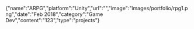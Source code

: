 {"name":"ARPG","platform":"Unity","url":"","image":"images/portfolio/rpg1.png","date":"Feb 2018","category":"Game Dev","content":"123","type":"projects"}
